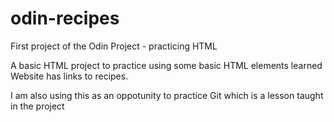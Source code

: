 # odin-recipes
First project of the Odin Project - practicing HTML

A basic HTML project to practice using some basic HTML elements learned
Website has links to recipes.

I am also using this as an oppotunity to practice Git which is a lesson
taught in the project
